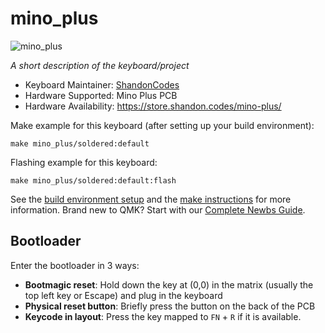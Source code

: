 # mino_plus

![mino_plus](https://i.imgur.com/vZJ6kaNh.jpg)

*A short description of the keyboard/project*

* Keyboard Maintainer: [ShandonCodes](https://github.com/ShandonCodes)
* Hardware Supported: Mino Plus PCB
* Hardware Availability: https://store.shandon.codes/mino-plus/

Make example for this keyboard (after setting up your build environment):

    make mino_plus/soldered:default

Flashing example for this keyboard:

    make mino_plus/soldered:default:flash

See the [build environment setup](https://docs.qmk.fm/#/getting_started_build_tools) and the [make instructions](https://docs.qmk.fm/#/getting_started_make_guide) for more information. Brand new to QMK? Start with our [Complete Newbs Guide](https://docs.qmk.fm/#/newbs).

## Bootloader

Enter the bootloader in 3 ways:

* **Bootmagic reset**: Hold down the key at (0,0) in the matrix (usually the top left key or Escape) and plug in the keyboard
* **Physical reset button**: Briefly press the button on the back of the PCB
* **Keycode in layout**: Press the key mapped to `FN` + `R` if it is available.

